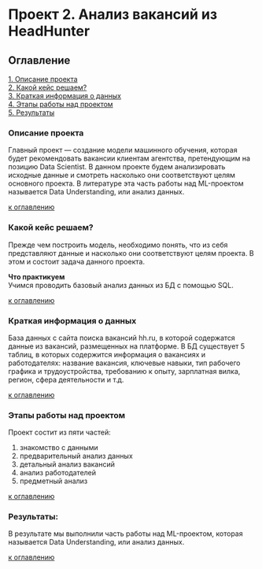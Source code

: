 # Проект 2. Анализ вакансий из HeadHunter

## Оглавление  
[1. Описание проекта](README.md#Описание-проекта)  
[2. Какой кейс решаем?](README.md#Какой-кейс-решаем)  
[3. Краткая информация о данных](README.md#Краткая-информация-о-данных)  
[4. Этапы работы над проектом](README.md#Этапы-работы-над-проектом)  
[5. Результаты](README.md#Результаты)    


### Описание проекта    

Главный проект — создание модели машинного обучения, которая будет рекомендовать вакансии клиентам агентства, претендующим на позицию Data Scientist. В данном проекте будем анализировать исходные данные и смотреть насколько они соответствуют целям основного проекта. В литературе эта часть работы над ML-проектом называется Data Understanding, или анализ данных.


[к оглавлению](README.md#Оглавление)


### Какой кейс решаем?    
Прежде чем построить модель, необходимо понять, что из себя представляют данные и насколько они соответствуют целям проекта. В этом и состоит задача данного проекта.

**Что практикуем**     
Учимся проводить базовый анализ данных из БД с помощью SQL.

[к оглавлению](README.md#Оглавление)

### Краткая информация о данных

База данных с сайта поиска вакансий hh.ru, в которой содержатся данные из вакансий, размещенных на платформе.
В БД существует 5 таблиц, в которых содержится информация о вакансиях и работодателях:
название вакансия, ключевые навыки, тип рабочего графика и трудоустройства, требованию к опыту, зарплатная вилка, регион, сфера деятельности и т.д.


[к оглавлению](README.md#Оглавление)


### Этапы работы над проектом  

Проект состит из пяти частей:

1. знакомство с данными
2. предварительный анализ данных
3. детальный анализ вакансий
4. анализ работодателей
5. предметный анализ

[к оглавлению](README.md#Оглавление)


### Результаты:  

В результате мы выполнили часть работы над ML-проектом, которая называется Data Understanding, или анализ данных.

[к оглавлению](README.md#Оглавление)




